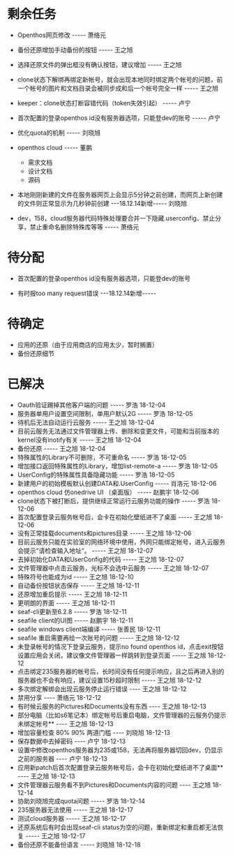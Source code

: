 # 剩余任务 
- Openthos网页修改 ----- 萧络元
- 备份还原增加手动备份的按钮 ----- 王之旭

- 选择还原文件的弹出框没有确认按钮，建议增加 ----- 王之旭 
- clone状态下解绑再绑定新帐号，就会出现本地同时绑定两个帐号的问题，前一个帐号的图片和文档目录会被同步成和后一个帐号完全一样 ----- 王之旭
- keeper：clone状态打断容错代码（token失效引起） ----- 卢宁
- 首次配置的登录openthos id没有服务器选项，只能登dev的账号 ----- 卢宁
- 优化quota的机制 ----- 刘晓旭
- openthos cloud ----- 董鹏
  - 需求文档
  - 设计文档
  - 源码
- 本地刚刚新建的文件在服务器网页上会显示5分钟之前创建，而网页上新创建的文件则正常显示为几秒钟前创建 ---18.12.14新增----- 刘晓旭
- dev，158，cloud服务器代码特殊处理要合并一下隐藏.userconfig、禁止分享，禁止重命名删除特殊库等等 ----- 萧络元

# 待分配
- 首次配置的登录openthos id没有服务器选项，只能登dev的账号

- 有时报too many request错误 ---18.12.14新增-----

# 待确定
  - 应用的还原（由于应用商店的应用太少，暂时搁置）
  - 备份还原细节
  
# 已解决
  - Oauth验证踢掉其他客户端的问题 ----- 罗浩 18-12-04
  - 服务器单用户设置空间限制，单用户默认2G ----- 罗浩 18-12-05
  - 待机后无法自动运行云服务 ----- 王之旭 18-12-04
  - 目前云服务无法通过文件管理器上传、删除和变更文件，可能和当前版本的kernel没有inotify有关 ----- 王之旭 18-12-04
  - 备份还原 ----- 王之旭 18-12-04
  - 特殊属性的Library不可删除，不可重命名 ----- 罗浩 18-12-05
  - 增加接口返回特殊属性的Library，增加list-remote-a ----- 罗浩 18-12-05
  - UserConfig的特殊属性具备隐藏功能 ----- 罗浩 18-12-05
  - 新建用户的初始模板默认创建DATA和.UserConfig ----- 肖洛元 18-12-06
  - openthos cloud 仿onedrive UI （桌面版） ----- 赵鹏宇 18-12-06
  - clone状态下被打断后，提供继续正常运行云服务功能的操作 ----- 罗浩 18-12-06
  - 首次配置登录云服务帐号后，会卡在初始化壁纸进不了桌面 ----- 王之旭 18-12-06
  - 没有正常挂载documents和pictures目录 ----- 王之旭 18-12-06 
  - 目前云服务只能在实验室的网络环境中使用，外网只能绑定帐号，进入云服务会提示“请检查输入地址“。 ----- 王之旭 18-12-07
  - 去掉初始化DATA和UserConfig的代码 ----- 王之旭 18-12-07
  - 文件管理器中点击云服务，光标不会选中云服务 ----- 王之旭 18-12-07
  - 特殊符号也能成为id ----- 王之旭 18-12-10
  - 自动备份按钮状态保存 ----- 王之旭 18-12-11
  - 还原增加重启提示 ----- 王之旭 18-12-11
  - 更明朗的界面 ----- 王之旭 18-12-11
  - seaf-cli更新至6.2.8 ----- 罗浩 18-12-11
  - seafile client的UI图 ----- 赵鹏宇 18-12-11
  - seafile windows client端编译 ----- 张善民 18-12-11
  - seafile 重启需要再给一次账号的问题 ----- 王之旭 18-12-12
  - 未登录帐号的情况下登录云服务，提示no found openthos id，点击exit按钮设置应用会关闭，建议像文件管理器一样跳转到登录页面 ----- 王之旭 18-12-12
  - 点击绑定235服务器的帐号后，长时间没有任何提示响应，且之后再进入别的服务器也不会有响应，建议设置15秒超时限制 ----- 王之旭 18-12-12
  - 多次绑定解绑会出现云服务停止运行错误 ---- 王之旭 18-12-12
  - 禁用分享 ---- 萧络元 18-12-12
  - 有时候云服务的Pictures和Documents没有东西 ---- 王之旭 18-12-13
  - 部分电脑（比如s6笔记本）绑定帐号后重启电脑，文件管理器的云服务仍提示未绑定帐号** ---- 王之旭 18-12-13
  - 增加容量检查 80% 90% 两道门槛 ---- 刘晓旭 18-12-13
  - 保存数据中去掉密码 ---- 卢宁 18-12-13
  - 设置中修改openthos服务器为235或158，无法再将服务器切回dev，仍显示之前的服务器 ---- 卢宁 18-12-13
  - 应用新patch后首次配置登录云服务帐号后，会卡在初始化壁纸进不了桌面** ---- 王之旭 18-12-13
  - 文件管理器云服务看不到Pictures和Documents内容的问题 ---- 王之旭 18-12-14
  - 协助刘晓旭完成quota问题 ----- 罗浩 18-12-14
  - 235服务器无法使用 ----- 王之旭 18-12-17
  - 测试cloud服务器 ----- 王之旭 18-12-17
  - 还原系统后有时会出现seaf-cli status为空的问题，重新绑定和重启都无法恢复 ----- 王之旭 18-12-17
  - 备份还原不能备份语言 ----- 刘晓旭 18-12-18
  
